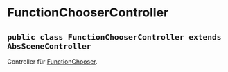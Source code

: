 # FunctionChooserController


## `public class FunctionChooserController extends AbsSceneController`

Controller für [FunctionChooser](FunctionChooser.md).
